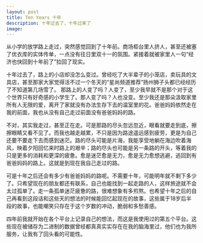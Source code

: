 ```yaml
---
layout: post
title: Ten Years 十年
description: 十年过去了，十年过来了
image: 
---
```


  从小学的放学路上走过，突然感觉回到了十年前。商场柜台里人挤人，甚至还被塞了优衣库的实体传单，一点没有往日里双十一的氛围。紧接着就被家里人一句“经济也快回到十年前了”拉回了现实。
  
  十年过去了，路上的小店却没怎么变过。曾经吃了大半辈子的小笼店，卖玩具的文具店，甚至那家大家觉得活不过一个冬天的“星尚频道推荐”扬州狮子头都已经经历了不知道第几场雪了。 那路上的人变了吗？人变了，至少我早就不是那个对于这个世界只有好奇感的小学生了。那人变了吗？人也没变。至少我还是那朵汲取家里所有人无限的爱，离开了家就没有办法生存下去的温室里的花。爸爸妈妈依然走在我的前面，我也从没有自己走过前面没有爸爸妈妈的路。
  
  不对，其实我走过，甚至正在走。可是那路的尽头忽远忽近，眼看就要走到底，擦擦眼睛又看不见了。而我也越走越累，不只是因为路途遥远感到疲劳，更是为自己还要不要走下去而感到迷茫。路的尽头可能是片海，我能享受地躺在海边吹着海风，映着夕阳回忆来时路上的艰辛；路的尽头也可能是另一条路的开头，等着我的只是更多的消耗和更深的疲惫。愈是迷茫愈是无力，愈是无力愈想逃避，逃回到有爸爸妈妈的路上。这就是到现在我自己走过的路。
  
  可是十年之后还会有多少有爸爸妈妈的路呢。不需要十年，可能明年就不剩下多少了。只希望现在的朋友都还有联系，自己也能找到一起走路的人，这样旅途就不会太过孤单了。走一条孤单迷茫疲惫的路，很难想象有多煎熬。也希望十年之后的自己再看到这段话和这些天的想法的时候能回忆起现在的故事，这些属于18岁后半段的故事，也能嘲笑只存在于这个岁数的冲动，脆弱和多愁善感。

四年前我就开始在各个平台上记录自己的想法，而这是我使用过的第五个平台。这些现在被储存为二进制的数据曾经都真真实实存在在我的脑海里过，他们也为我所服务，让我有了回头看的可能性。
